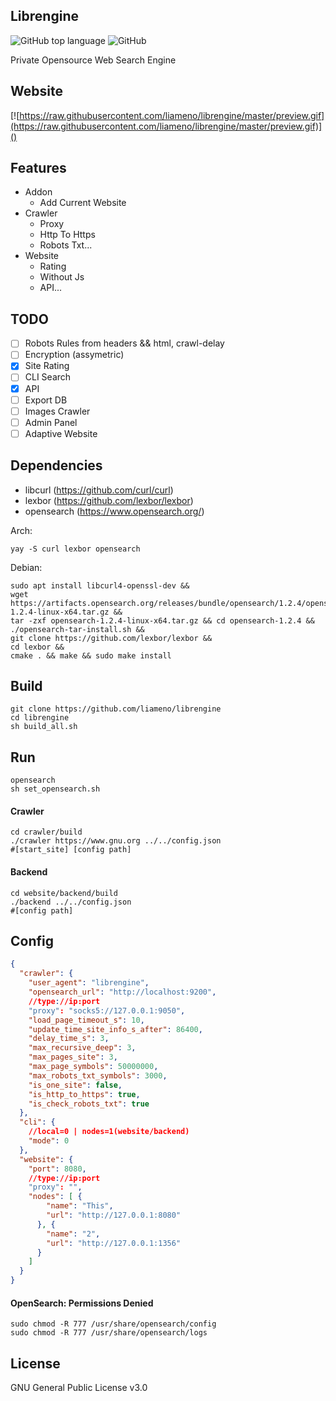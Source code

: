 ## Librengine
![GitHub top language](https://img.shields.io/github/languages/top/liameno/librengine) ![GitHub](https://img.shields.io/github/license/liameno/librengine)

Private Opensource Web Search Engine
## Website
[![https://raw.githubusercontent.com/liameno/librengine/master/preview.gif](https://raw.githubusercontent.com/liameno/librengine/master/preview.gif)]()
## Features
-  Addon
	-  Add Current Website
-  Crawler
	-  Proxy
	-  Http To Https
	-  Robots Txt...
-  Website
	-  Rating
	-  Without Js
	-  API...

## TODO
- [ ] Robots Rules from headers && html, crawl-delay
- [ ] Encryption (assymetric)
- [x] Site Rating
- [ ] CLI Search
- [x] API
- [ ] Export DB
- [ ] Images Crawler
- [ ] Admin Panel
- [ ] Adaptive Website

## Dependencies
- libcurl 	(https://github.com/curl/curl)
- lexbor	(https://github.com/lexbor/lexbor)
- opensearch	(https://www.opensearch.org/)

Arch: 
```shell
yay -S curl lexbor opensearch
```
Debian: 
```shell
sudo apt install libcurl4-openssl-dev &&
wget https://artifacts.opensearch.org/releases/bundle/opensearch/1.2.4/opensearch-1.2.4-linux-x64.tar.gz &&
tar -zxf opensearch-1.2.4-linux-x64.tar.gz && cd opensearch-1.2.4 && 
./opensearch-tar-install.sh &&
git clone https://github.com/lexbor/lexbor && 
cd lexbor &&
cmake . && make && sudo make install
```
## Build
```shell
git clone https://github.com/liameno/librengine
cd librengine
sh build_all.sh
```
## Run
```shell
opensearch
sh set_opensearch.sh
```
#### Crawler
```shell
cd crawler/build
./crawler https://www.gnu.org ../../config.json
#[start_site] [config path]
```
#### Backend
```shell
cd website/backend/build
./backend ../../config.json
#[config path]
```
## Config 
```json
{
  "crawler": {
    "user_agent": "librengine",
    "opensearch_url": "http://localhost:9200",
    //type://ip:port
    "proxy": "socks5://127.0.0.1:9050",
    "load_page_timeout_s": 10,
    "update_time_site_info_s_after": 86400,
    "delay_time_s": 3, 
    "max_recursive_deep": 3,
    "max_pages_site": 3,
    "max_page_symbols": 50000000,
    "max_robots_txt_symbols": 3000,
    "is_one_site": false,
    "is_http_to_https": true,
    "is_check_robots_txt": true
  },
  "cli": {
    //local=0 | nodes=1(website/backend)
    "mode": 0
  },
  "website": {
    "port": 8080,
    //type://ip:port
    "proxy": "",
    "nodes": [ {
        "name": "This",
        "url": "http://127.0.0.1:8080"
      }, {
        "name": "2",
        "url": "http://127.0.0.1:1356"
      }
    ]
  }
}
```

#### OpenSearch: Permissions Denied

```shell
sudo chmod -R 777 /usr/share/opensearch/config
sudo chmod -R 777 /usr/share/opensearch/logs
```

## License
GNU General Public License v3.0

